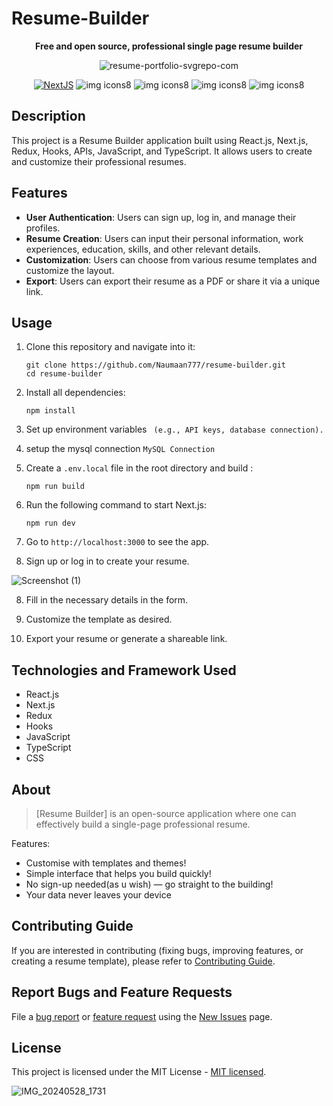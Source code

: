 # Resume-Builder 

<div align="center">

 **Free and open source, professional single page resume builder**

![resume-portfolio-svgrepo-com](https://github.com/Naumaan777/resume-builder/assets/115418662/9da76ea4-4f32-47dc-a396-2e65fa92b83c)


[![NextJS](https://skillicons.dev/icons?i=nextjs)](https://nextjs.org/) ![img icons8](https://github.com/Naumaan777/resume-builder/assets/115418662/3776cbd0-a8ec-4d21-a422-35f348267fe7) ![img icons8](https://github.com/Naumaan777/resume-builder/assets/115418662/0358e778-a2fe-4f60-9533-335d53cd83ea) ![img icons8](https://github.com/Naumaan777/resume-builder/assets/115418662/6b4a64b9-4cc6-40d0-b9db-4d86de778978) ![img icons8](https://github.com/Naumaan777/resume-builder/assets/115418662/40f0b21c-8322-4d46-8b3b-cc7d02ebdc73)

</div>




## Description
This project is a Resume Builder application built using React.js, Next.js, Redux, Hooks, APIs, JavaScript, and TypeScript. It allows users to create and customize their professional resumes.

## Features
- **User Authentication**: Users can sign up, log in, and manage their profiles.
- **Resume Creation**: Users can input their personal information, work experiences, education, skills, and other relevant details.
- **Customization**: Users can choose from various resume templates and customize the layout.
- **Export**: Users can export their resume as a PDF or share it via a unique link.




## Usage

1. Clone this repository and navigate into it:
    ```
    git clone https://github.com/Naumaan777/resume-builder.git
    cd resume-builder
    ```

2. Install all dependencies:
    ```
    npm install
    ```
3. Set up environment variables ``` (e.g., API keys, database connection).```

4. setup the mysql connection ``` MySQL Connection ```

3. Create a `.env.local` file in the root directory and build :

    ```env
    npm run build
    ```

5. Run the following command to start Next.js:

    ```
    npm run dev
    ```

6. Go to `http://localhost:3000` to see the app.
   
7. Sign up or log in to create your resume.

 ![Screenshot (1)](https://github.com/Naumaan777/resume-builder/assets/115418662/4fa4f562-6e7b-4e8c-81b1-cf7898fc8157)

8. Fill in the necessary details in the form.

9. Customize the template as desired.

10. Export your resume or generate a shareable link.



## Technologies and Framework Used
- React.js
- Next.js
- Redux
- Hooks
- JavaScript
- TypeScript
- CSS




## About

> [Resume Builder] is an open-source application where one can effectively build a single-page professional resume.


Features:

- Customise with templates and themes!
- Simple interface that helps you build quickly!
- No sign-up needed(as u wish) — go straight to the building!
- Your data never leaves your device



## Contributing Guide

If you are interested in contributing (fixing bugs, improving features, or creating a resume template), please refer to [Contributing Guide](https://nextjs.org/docs).

## Report Bugs and Feature Requests

File a [bug report](https://github.com/sadanandpai/resume-builder/issues/new?assignees=sadanandpai&labels=&template=bug_report.md&title=) or [feature request](https://github.com/sadanandpai/resume-builder/issues/new?assignees=sadanandpai&labels=&template=feature_request.md&title=) using the [New Issues](https://github.com/sadanandpai/resume-builder/issues/new/choose) page. 


## License

This project is licensed under the MIT License - [MIT licensed](./LICENSE).


![IMG_20240528_1731](https://github.com/Naumaan777/resume-builder/assets/115418662/daadf0e6-6a54-4853-bbd3-a82e6604f2b7)



